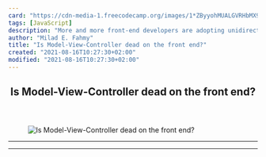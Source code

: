 ```yaml
---
card: "https://cdn-media-1.freecodecamp.org/images/1*ZByyohMUALGVRHbMX9739Q.png"
tags: [JavaScript]
description: "More and more front-end developers are adopting unidirectiona"
author: "Milad E. Fahmy"
title: "Is Model-View-Controller dead on the front end?"
created: "2021-08-16T10:27:30+02:00"
modified: "2021-08-16T10:27:30+02:00"
---
```

<div class="site-wrapper">
<main id="site-main" class="site-main outer">
<div class="inner">
<article class="post-full post tag-javascript tag-react tag-programming tag-web-development tag-software-development ">
<header class="post-full-header">
<h1 class="post-full-title">Is Model-View-Controller dead on the front end?</h1>
</header>
<figure class="post-full-image">
<picture>
<source media="(max-width: 700px)" sizes="1px" srcset="data:image/gif;base64,R0lGODlhAQABAIAAAAAAAP///yH5BAEAAAAALAAAAAABAAEAAAIBRAA7 1w">
<source media="(min-width: 701px)" sizes="(max-width: 800px) 400px,
(max-width: 1170px) 700px,
1400px" srcset="https://cdn-media-1.freecodecamp.org/images/1*ZByyohMUALGVRHbMX9739Q.png 300w,
https://cdn-media-1.freecodecamp.org/images/1*ZByyohMUALGVRHbMX9739Q.png 600w,
https://cdn-media-1.freecodecamp.org/images/1*ZByyohMUALGVRHbMX9739Q.png 1000w,
https://cdn-media-1.freecodecamp.org/images/1*ZByyohMUALGVRHbMX9739Q.png 2000w">
<img onerror="this.style.display='none'" src="https://cdn-media-1.freecodecamp.org/images/1*ZByyohMUALGVRHbMX9739Q.png" alt="Is Model-View-Controller dead on the front end?">
</picture>
</figure>
<section class="post-full-content">
<div class="post-content">
</div>
<hr>
<hr>
</section>
</article>
</div>
</main>
</div>
<!-- Google Tag Manager (noscript) -->
<!-- End Google Tag Manager (noscript) -->
